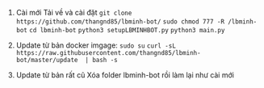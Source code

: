 1. Cài mới
Tải về và cài đặt
` git clone https://github.com/thangnd85/lbminh-bot/ `
` sudo chmod 777 -R /lbminh-bot `
` cd lbminh-bot `
` python3 setupLBMINHBOT.py `
` python3 main.py `

2. Update từ bản docker imgage: 
` sudo su `
` curl -sL https://raw.githubusercontent.com/thangnd85/lbminh-bot/master/update  | bash -s `

3. Update từ bản rất cũ
Xóa folder lbminh-bot rồi làm lại như cài mới


